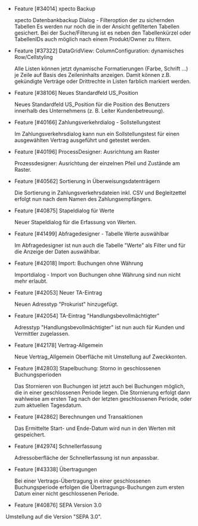 * Feature [#34014] xpecto Backup

  xpecto Datenbankbackup Dialog - Filteroption der zu sichernden Tabellen
  Es werden nur noch die in der Ansicht gefilterten Tabellen gesichert. Bei der Suche/Filterung ist es neben den Tabellenkürzel oder    TabellenIDs auch möglich nach einem Produkt/Owner zu filtern.

* Feature [#37322] DataGridView: ColumnConfiguration: dynamisches Row/Cellstyling

   Alle Listen können jetzt dynamische Formatierungen (Farbe, Schrift ...) je Zeile auf Basis des Zeileninhalts anzeigen.
   Damit können z.B. gekündigte Verträge oder Drittrechte in Listen farblich markiert werden.
   
* Feature [#38106] Neues Standardfeld US_Position

   Neues Standardfeld US_Position für die Position des Benutzers innerhalb des Unternehmens (z. B. Leiter Kundenbetreuung).
   
* Feature [#40166] Zahlungsverkehrdialog - Sollstellungstest

   Im Zahlungsverkehrsdialog kann nun ein Sollstellungstest für einen ausgewählten Vertrag ausgeführt und getestet werden.
   
* Feature [#40196] ProcessDesigner: Ausrichtung am Raster

  Prozessdesigner: Ausrichtung der einzelnen Pfeil und Zustände am Raster.
  
* Feature [#40562] Sortierung in Überweisungsdatenträgern

  Die Sortierung in Zahlungsverkehrsdateien inkl. CSV und Begleitzettel erfolgt nun nach dem Namen des Zahlungsempfängers.
  
* Feature [#40875] Stapeldialog für Werte

  Neuer Stapeldialog für die Erfassung von Werten.
  
* Feature [#41499] Abfragedesigner - Tabelle Werte auswählbar

  Im Abfragedesigner ist nun auch die Tabelle "Werte" als Filter und für die Anzeige der Daten auswählbar.
  
* Feature [#42018] Import: Buchungen ohne Währung

  Importdialog - Import von Buchungen ohne Währung sind nun nicht mehr erlaubt.
  
* Feature [#42053] Neuer TA-Eintrag

  Neuen Adresstyp "Prokurist" hinzugefügt.
  
* Feature [#42054] TA-Eintrag "Handlungsbevollmächtigter"

  Adresstyp "Handlungsbevollmächtigter" ist nun auch für Kunden und Vermittler zugelassen.
  
* Feature [#42178] Vertrag-Allgemein

  Neue Vertrag_Allgemein Oberfläche mit Umstellung auf Zweckkonten.
  
* Feature [#42803] Stapelbuchung: Storno in geschlossenen Buchungsperioden

  Das Stornieren von Buchungen ist jetzt auch bei Buchungen möglich, die in einer geschlossenen Periode liegen. Die Stornierung erfolgt   dann wahlweise am ersten Tag nach der letzten geschlossenen Periode, oder zum aktuellen Tagesdatum.
  
* Feature [#42862] Berechnungen und Transaktionen

  Das Ermittelte Start- und Ende-Datum wird nun in den Werten mit gespeichert.
  
* Feature [#42974] Schnellerfassung

  Adressoberfläche der Schnellerfassung ist nun anpassbar.
  
* Feature [#43338] Übertragungen

  Bei einer Vertrags-Übertragung in einer geschlossenen Buchungsperiode erfolgen die Übertragungs-Buchungen zum ersten Datum einer nicht    geschlossenen Periode.
  
 * Feature [#40876] SEPA Version 3.0
 
  Umstellung auf die Version "SEPA 3.0".
